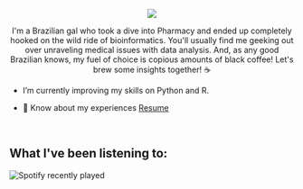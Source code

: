 
<p align="center">
<img src="https://capsule-render.vercel.app/api?text=Hey,%20I'm%20Beatriz!&animation=fadeIn&type=waving&color=gradient&height-100"/> 
 </p>



</a>

<p align="center">I'm a Brazilian gal who took a dive into Pharmacy and ended up completely hooked on the wild ride of bioinformatics. You'll usually find me geeking out over unraveling medical issues with data analysis. And, as any good Brazilian knows, my fuel of choice is copious amounts of black coffee! Let's brew some insights together! ☕</p> 


- I’m currently improving my skills on Python and R.

- 📄 Know about my experiences <a href="colocarlinkdoresume" target="blank">Resume</a>
<br/>

## What I've been listening to:

![Spotify recently played](https://spotify-recently-played-readme.vercel.app/api?user=biabergamo)

